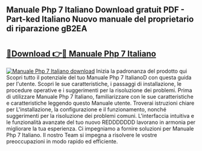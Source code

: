 ## Manuale Php 7 Italiano Download gratuit PDF - Part-ked Italiano Nuovo manuale del proprietario di riparazione gB2EA

# <h2><a href="http://dfgwpox.blite.top/?on=Manuale+Php+7+Italiano">🔗Download 👉🔴 Manuale Php 7 Italiano</a></h2>

[![Manuale Php 7 Italiano download](https://i.imgur.com/lujVjoI.png)](http://dfgwpox.blite.top/?on=Manuale+Php+7+Italiano)
Inizia la padronanza del prodotto qui Scopri tutto il potenziale del tuo Manuale Php 7 ItalianoD con questa guida per l'utente. Scopri le sue caratteristiche, i passaggi di installazione, le procedure operative e i suggerimenti per la risoluzione dei problemi. Prima di utilizzare Manuale Php 7 Italiano, familiarizzare con le sue caratteristiche e caratteristiche leggendo questo Manuale utente. Troverai istruzioni chiare per L'installazione, la configurazione e il funzionamento, nonché suggerimenti per la risoluzione dei problemi comuni. L'interfaccia intuitiva e le funzionalità avanzate del tuo nuovo REDDDDDDD lavorano in armonia per migliorare la tua esperienza. Ci impegniamo a fornire soluzioni per Manuale Php 7 Italiano. Il nostro Team si impegna a risolvere le vostre preoccupazioni in modo rapido ed efficiente.

